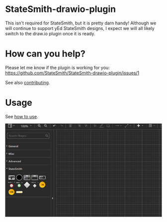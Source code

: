 # StateSmith-drawio-plugin
This isn't required for StateSmith, but it is pretty darn handy! Although we will continue to support yEd StateSmith designs, I expect we will all likely switch to the draw.io plugin once it is ready.

# How can you help?

Please let me know if the plugin is working for you: https://github.com/StateSmith/StateSmith-drawio-plugin/issues/1

See also [contributing](https://github.com/StateSmith/StateSmith-drawio-plugin/wiki/Contributing).

# Usage

See [how to use](./docs/how-to-use.md).

![](./docs/images/drag-shapes-from-sidebar.gif)

